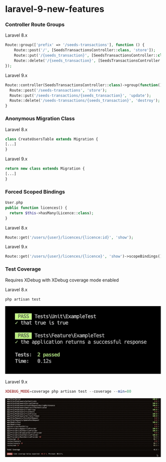 # laravel-9-new-features

### **Controller Route Groups**


Laravel 8.x
```php
Route::group(['prefix' => '/seeds-transactions'], function () {
    Route::post('/', [SeedsTransactionsController::class, 'store']);
    Route::put('/{seeds_transaction}', [SeedsTransactionsController::class, 'update']);
    Route::delete('/{seeds_transaction}', [SeedsTransactionsController::class, 'destroy']);
});
```
Laravel 9.x
```php
Route::controller(SeedsTransactionsController::class)->group(function() {
  Route::post('/seeds-transactions', 'store');
  Route::put('/seeds-transactions/{seeds_transaction}', 'update');
  Route::delete('/seeds-transactions/{seeds_transaction}', 'destroy');
}
```


### **Anonymous Migration Class**

Laravel 8.x
```php
class CreateUsersTable extends Migration {
[...]
}
```

Laravel 9.x
```php
return new class extends Migration {
[...]
}
```


### **Forced Scoped Bindings**

```php
User.php
public function licences() {
  return $this->hasMany(Licence::class);
}
```

Laravel 8.x
```php
Route::get('/users/{user}/licences/{licence:id}', 'show');
```

Laravel 9.x
```php
Route::get('/users/{user}/licences/{licence}', 'show')->scopeBindings();
```



### **Test Coverage**

Requires XDebug with XDebug coverage mode enabled

Laravel 8.x
```php
php artisan test
```
![php artisan test](/php_artisan_test.png?raw=true)


Laravel 9.x
```php
XDEBUG_MODE=coverage php artisan test --coverage --min=80
```
![php artisan test coverage min](/php_artisan_test_coverage_min.png?raw=true)



